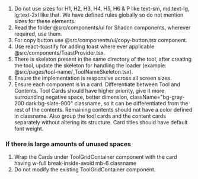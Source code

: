 1. Do not use sizes for H1, H2, H3, H4, H5, H6 & P like text-sm, md:text-lg, lg:text-2xl like that. We have defined rules globally so do not mention sizes for these elements.
2. Read the folder @src/components/ui for Shadcn components, wherever required, use them.
3. For copy button use @src/components/ui/copy-button.tsx component.
4. Use react-toastify for adding toast where ever applicable @src/components/ToastProvider.tsx.
5. There is skeleton present in the same directory of the tool, after creating the tool, update the skeleton for handling the loader (example: @src/pages/tool-name/_ToolNameSkeleton.tsx).
6. Ensure the implementation is responsive across all screen sizes.
7. Ensure each component is in a card. Differentiate between Tool and Contents. Tool Cards should have higher priority, give it more surrounding negative space, better dimension,   className="bg-gray-200 dark:bg-slate-900" classname, so it can be differentiated from the rest of the contents. Remaining contents should not have a color defined in classname. Also group the tool cards and the content cards separately without altering its structure. Card titles should have default font weight.


### If there is large amounts of unused spaces
1. Wrap the Cards under ToolGridContainer component with the card having w-full break-inside-avoid mb-6 classname
2. Do not modify the existing ToolGridContainer component.

